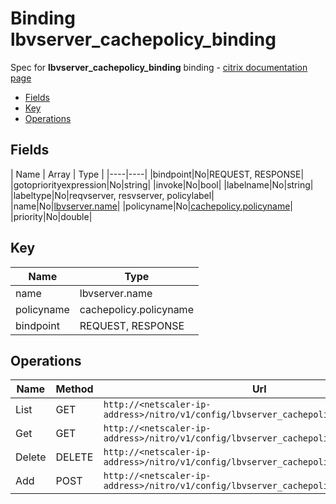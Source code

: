 # Binding lbvserver_cachepolicy_binding

Spec for **lbvserver_cachepolicy_binding** binding - [citrix documentation page](https://developer-docs.citrix.com/projects/netscaler-nitro-api/en/11.0/configuration/load-balancing/lbvserver_cachepolicy_binding/lbvserver_cachepolicy_binding/)

- [Fields](#fields)
- [Key](#key)
- [Operations](#operations)

## Fields

| Name | Array | Type |
|----|----|
|bindpoint|No|REQUEST, RESPONSE|
|gotopriorityexpression|No|string|
|invoke|No|bool|
|labelname|No|string|
|labeltype|No|reqvserver, resvserver, policylabel|
|name|No|[lbvserver.name](/doc/resources/lbvserver.md)|
|policyname|No|[cachepolicy.policyname](/doc/resources/cachepolicy.md)|
|priority|No|double|

## Key

| Name | Type |
|----|----|
| name | lbvserver.name |
| policyname | cachepolicy.policyname |
| bindpoint | REQUEST, RESPONSE |

## Operations

| Name | Method | Url |
|----|----|----|
| List | GET | `http://<netscaler-ip-address>/nitro/v1/config/lbvserver_cachepolicy_binding` |
| Get | GET | `http://<netscaler-ip-address>/nitro/v1/config/lbvserver_cachepolicy_binding/<name>` |
| Delete | DELETE | `http://<netscaler-ip-address>/nitro/v1/config/lbvserver_cachepolicy_binding/<name>` |
| Add | POST | `http://<netscaler-ip-address>/nitro/v1/config/lbvserver_cachepolicy_binding` |

